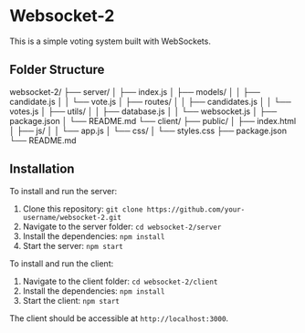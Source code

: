 # Websocket-2

This is a simple voting system built with WebSockets.

## Folder Structure

websocket-2/
├── server/
│ ├── index.js
│ ├── models/
│ │ ├── candidate.js
│ │ └── vote.js
│ ├── routes/
│ │ ├── candidates.js
│ │ └── votes.js
│ ├── utils/
│ │ ├── database.js
│ │ └── websocket.js
│ ├── package.json
│ └── README.md
└── client/
├── public/
│ ├── index.html
│ ├── js/
│ │ └── app.js
│ └── css/
│ └── styles.css
├── package.json
└── README.md


## Installation

To install and run the server:

1. Clone this repository: `git clone https://github.com/your-username/websocket-2.git`
2. Navigate to the server folder: `cd websocket-2/server`
3. Install the dependencies: `npm install`
4. Start the server: `npm start`

To install and run the client:

1. Navigate to the client folder: `cd websocket-2/client`
2. Install the dependencies: `npm install`
3. Start the client: `npm start`

The client should be accessible at `http://localhost:3000`.
